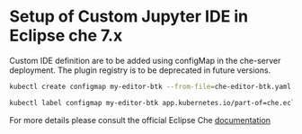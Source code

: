 # Setup of Custom Jupyter IDE in Eclipse che 7.x

Custom IDE definition are to be added using configMap in the che-server deployment. 
The plugin registry is to be deprecated in future versions.

```bash
kubectl create configmap my-editor-btk --from-file=che-editor-btk.yaml  -n eclipse-che
```

```bash
kubectl label configmap my-editor-btk app.kubernetes.io/part-of=che.eclipse.org app.kubernetes.io/component=editor-definition -n eclipse-che
```

For more details please consult the official Eclipse Che [documentation](https://eclipse.dev/che/docs/stable/administration-guide/configuring-editors-definitions/)

